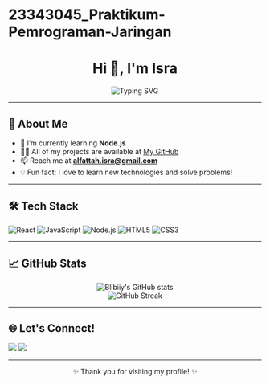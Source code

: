 # 23343045_Praktikum-Pemrograman-Jaringan

<h1 align="center">Hi 👋, I'm Isra</h1>
<p align="center">
  <img src="https://readme-typing-svg.demolab.com?font=Fira+Code&size=30&pause=1000&center=true&width=435&lines=Welcome+to+my+GitHub+Profile!;React+Enthusiast+%F0%9F%92%BB;Code.+Learn.+Share." alt="Typing SVG" />
</p>

---

## 🚀 About Me

- 🌱 I’m currently learning **Node.js**
- 👨‍💻 All of my projects are available at [My GitHub](https://github.com/Blibiiy?tab=repositories)
- 📫 Reach me at **alfattah.isra@gmail.com**
- 💡 Fun fact: I love to learn new technologies and solve problems!

---

## 🛠️ Tech Stack

![React](https://img.shields.io/badge/-React-20232A?style=for-the-badge&logo=react&logoColor=61DAFB)
![JavaScript](https://img.shields.io/badge/-JavaScript-F7DF1E?style=for-the-badge&logo=javascript&logoColor=black)
![Node.js](https://img.shields.io/badge/-Node.js-339933?style=for-the-badge&logo=node.js&logoColor=white)
![HTML5](https://img.shields.io/badge/-HTML5-E34F26?style=for-the-badge&logo=html5&logoColor=white)
![CSS3](https://img.shields.io/badge/-CSS3-1572B6?style=for-the-badge&logo=css3&logoColor=white)

---

## 📈 GitHub Stats

<p align="center">
  <img src="https://github-readme-stats.vercel.app/api?username=Blibiiy&show_icons=true&theme=radical" alt="Blibiiy's GitHub stats" />
  <br />
  <img src="https://github-readme-streak-stats.herokuapp.com/?user=Blibiiy&theme=radical" alt="GitHub Streak" />
</p>

---

## 🌐 Let's Connect!

<p align="left">
  <a href="mailto:your.email@example.com"><img src="https://img.shields.io/badge/Email-D14836?style=for-the-badge&logo=gmail&logoColor=white"/></a>
  <a href="https://www.linkedin.com/in/your-linkedin/"><img src="https://img.shields.io/badge/LinkedIn-0077B5?style=for-the-badge&logo=linkedin&logoColor=white"/></a>
</p>

---

<p align="center">✨ Thank you for visiting my profile! ✨</p>
